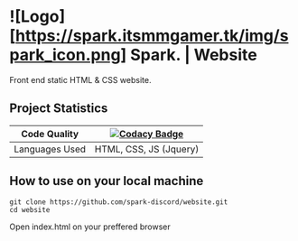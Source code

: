 # ![Logo][https://spark.itsmmgamer.tk/img/spark_icon.png] Spark. | Website

Front end static HTML & CSS website.

## Project Statistics

| Code Quality   | [![Codacy Badge](https://api.codacy.com/project/badge/Grade/a49438a539b349878c245d0b2da6e3d0)](https://www.codacy.com/app/MM-coder/website?utm_source=github.com&amp;utm_medium=referral&amp;utm_content=spark-discord/website&amp;utm_campaign=Badge_Grade) |
|----------------|--------------------------------------------------------------------------------------------------------------------------------------------------------------------------------------------------------------------------------------------------------------|
| Languages Used | HTML, CSS, JS (Jquery)                                                                                                                                                                                                                                       |

## How to use on your local machine

```
git clone https://github.com/spark-discord/website.git
cd website
```

Open index.html on your preffered browser
